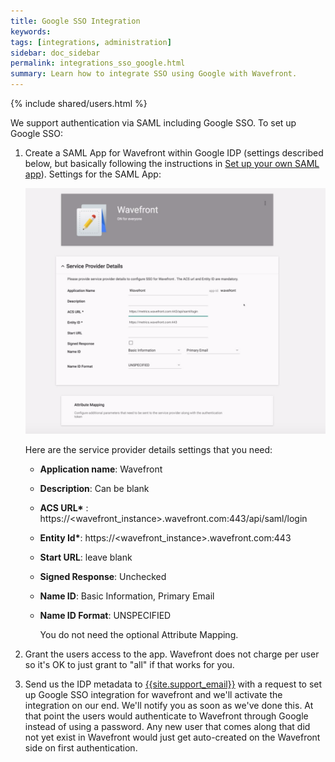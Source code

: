 ```yaml
---
title: Google SSO Integration
keywords:
tags: [integrations, administration]
sidebar: doc_sidebar
permalink: integrations_sso_google.html
summary: Learn how to integrate SSO using Google with Wavefront.
---
```


{% include shared/users.html %}

We support authentication via SAML including Google SSO. To set up Google SSO:

1. Create a SAML App for Wavefront within Google IDP (settings described below, but basically following the instructions in [Set up your own SAML app](https://support.google.com/a/answer/6087519?hl=enhttp://)). Settings for the SAML App:

    ![google sso](images/integrations_sso_google.png)

    Here are the service provider details settings that you need:
    
    - **Application name**: Wavefront
    - **Description**: Can be blank
    - **ACS URL\*** : https://\<wavefront_instance\>.wavefront.com:443/api/saml/login
    - **Entity Id\***:  https://\<wavefront_instance\>.wavefront.com:443
    - **Start URL**: leave blank
    - **Signed Response**: Unchecked
    - **Name ID**: Basic Information, Primary Email
    - **Name ID Format**: UNSPECIFIED
    
      You do not need the optional Attribute Mapping.

1. Grant the users access to the app. Wavefront does not charge per user so it's OK to just grant to "all" if that works for you.
1. Send us the IDP metadata to [{{site.support_email}}](mailto:{{site.support_email}}) with a request to set up Google SSO integration for wavefront and we'll activate the integration on our end. We'll notify you as soon as we've done this. At that point the users would authenticate to Wavefront through Google instead of using a password. Any new user that comes along that did not yet exist in Wavefront would just get auto-created on the Wavefront side on first authentication.



